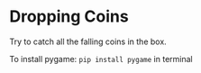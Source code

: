 # Dropping Coins

Try to catch all  the falling coins in the box.

To install pygame: `pip install pygame` in terminal
